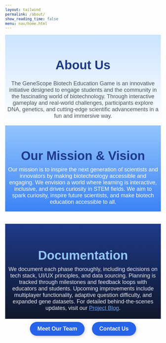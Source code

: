 ```yaml
---
layout: tailwind
permalink: /about/
show_reading_time: false 
menu: nav/home.html
---
```


<style>
  body {
    font-family: Arial, sans-serif;
  }
  
  .page-content {
    text-align: center;
  }

  .header {
    background: linear-gradient(to bottom, #cce4ff, white);
    padding: 20px 6px;
    color: black;
    text-align: center;
  }

  .header h1 {
    font-size: 40px;
    font-weight: bold;
    color: #1e3a8a;
  }

  .content {
    max-width: 800px;
    margin: 0 auto;
    font-size: 18px;
    color: #4b5563;
  }

  .section {
    max-width: 900px;
    margin: 40px auto;
    padding: 16px;
  }

  .section h2 {
    font-size: 30px;
    font-weight: bold;
    color: #1e3a8a;
  }

  .section-highlight {
    margin-bottom: 40px; /* Added for gap */
    background: linear-gradient(to bottom, #93c5fd, #3b82f6);
    padding: 20px 6px;
    color: white;
  }

  .section-highlight h2 {
    font-size: 40px;
    font-weight: bold;
    color: #1e3a8a;
    margin-bottom: 12px;
  }

  .section-highlight .content {
    max-width: 800px;
    margin: 0 auto;
    font-size: 18px;
    color: white;
  }

  .section-documentation {
    background: linear-gradient(to bottom, #1e3a8a, #0f172a);
    padding: 24px 6px;
    color: #e5e7eb;
  }

  .section-documentation h2 {
    font-size: 40px;
    font-weight: bold;
    color: #93c5fd;
    margin-bottom: 12px;
  }

  .section-documentation .content {
    max-width: 800px;
    margin: 0 auto;
    font-size: 18px;
    color: #e5e7eb;
  }

  .section-documentation a {
    color: #60a5fa;
    text-decoration: underline;
  }

  .section-documentation a:hover {
    color: #bfdbfe;
  }

  .buttons button {
    background-color: #2563eb;
    color: white;
    padding: 12px 24px;
    border: none;
    border-radius: 25px;
    font-size: 18px;
    font-weight: bold;
    cursor: pointer;
    margin: 10px;
    box-shadow: 2px 2px 10px rgba(0, 0, 0, 0.2);
  }

  .buttons button:hover {
    background-color: #1d4ed8;
  }

  .popup {
    position: fixed;
    inset: 0;
    background: rgba(0, 0, 0, 0.6);
    display: none;
    align-items: center;
    justify-content: center;
  }

  .popup-content {
    background: white;
    color: black; 
    padding: 20px;
    border-radius: 10px;
    width: 350px;
    position: relative;
    box-shadow: 2px 2px 20px rgba(0, 0, 0, 0.3);
  }

  .popup-content button {
    position: absolute;
    top: 10px;
    right: 10px;
    font-size: 20px;
    background: none;
    border: none;
    cursor: pointer;
  }

  .popup ul {
    text-align: left;
    color: #4b5563;
  }
</style>

<div class="header">
  <h1>About Us</h1>
  <p class="content">
    The GeneScope Biotech Education Game is an innovative initiative designed to engage students and the community in the fascinating world of biotechnology. Through interactive gameplay and real-world challenges, participants explore DNA, genetics, and cutting-edge scientific advancements in a fun and immersive way.
  </p>
</div>

<div class="page-content">
  <div class="section-highlight">
    <h2>Our Mission & Vision</h2>
    <p class="content">
      Our mission is to inspire the next generation of scientists and innovators by making biotechnology accessible and engaging. We envision a world where learning is interactive, inclusive, and drives curiosity in STEM fields. We aim to spark curiosity, inspire future scientists, and make biotech education accessible to all.
    </p>
  </div>

  <div class="section-documentation">
    <h2>Documentation</h2>
    <p class="content">
      We document each phase thoroughly, including decisions on tech stack, UI/UX principles, and data sourcing. Planning is tracked through milestones and feedback loops with educators and students. Upcoming improvements include multiplayer functionality, adaptive question difficulty, and expanded gene datasets. For detailed behind-the-scenes updates, visit our <a href="https://avikaprasad22.github.io/illumina_dna/blogs/" target="_blank">Project Blog</a>.
    </p>
  </div>

  <div class="buttons">
    <button onclick="openPopup('teamPopup')">Meet Our Team</button>
    <button onclick="openPopup('contactPopup')">Contact Us</button>
  </div>
</div>

<div id="teamPopup" class="popup" onclick="closePopup(event, 'teamPopup')">
  <div class="popup-content">
    <button onclick="closePopup(event, 'teamPopup')">&times;</button>
    <h2>Our Team</h2>
    <ul>
      <li><strong>Avika</strong> - Scrum Master</li>
      <li><strong>Nora</strong> - Assistant Scrum Master</li>
      <li><strong>Soni</strong> - DNA Sequencing Simulation and AI Voice Bot</li>
      <li><strong>Katherine</strong> - UI Design and Implementation</li>
      <li><strong>Gabi</strong> - Trivia Question System</li>
      <li><strong>Zoe</strong> - Matching Game and Additional Quizzes</li>
    </ul>
  </div>
</div>

<div id="contactPopup" class="popup" onclick="closePopup(event, 'contactPopup')">
  <div class="popup-content">
    <button onclick="closePopup(event, 'contactPopup')">&times;</button>
    <h2>Get in Touch</h2>
    <p>Email: <a href="mailto:katherine.yx.chen@gmail.com">katherine.yx.chen@gmail.com</a></p>
    <p>Phone: +1 (858) 456-7890</p>
    <p>We are excited to collaborate with you!</p>
  </div>
</div>

<script>
  function openPopup(id) {
    document.getElementById(id).style.display = "flex";
  }

  function closePopup(event, id) {
    if (event.target.classList.contains("popup") || event.target.tagName === "BUTTON") {
      document.getElementById(id).style.display = "none";
    }
  }

  document.addEventListener("keydown", function (event) {
    if (event.key === "Escape") {
      document.querySelectorAll(".popup").forEach(popup => popup.style.display = "none");
    }
  });
</script>